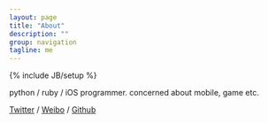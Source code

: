 ```yaml
---
layout: page
title: "About"
description: ""
group: navigation
tagline: me
---
```

{% include JB/setup %}

python / ruby / iOS programmer. concerned about mobile, game etc.

[Twitter](http://twitter.com/seandong) / [Weibo](http://weibo.com/dongzhengxuan) / [Github](http://github.com/seandong)
